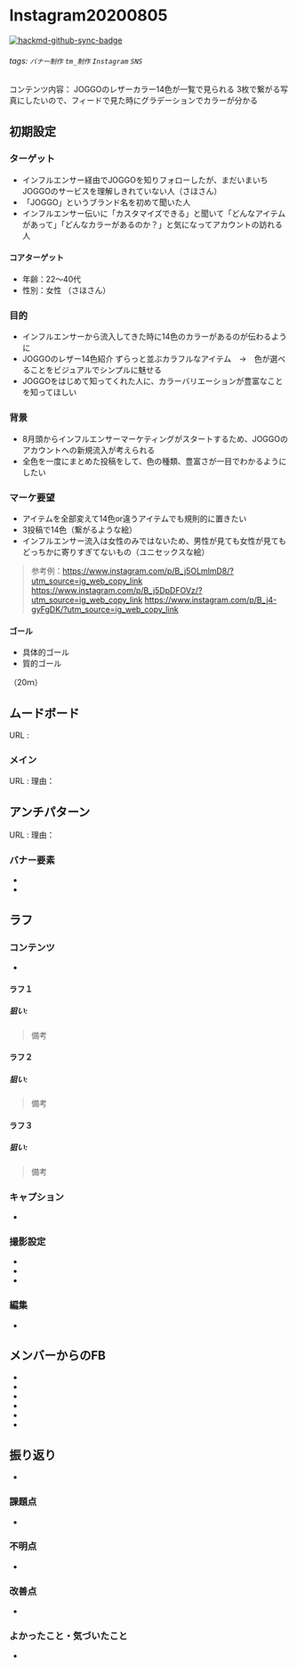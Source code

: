 # Instagram20200805

[![hackmd-github-sync-badge](https://hackmd.io/wa2LCaMbS2qUH3XKSOBoqQ/badge)](https://hackmd.io/wa2LCaMbS2qUH3XKSOBoqQ)


###### tags: `バナー制作` `tm_制作` `Instagram` `SNS `

コンテンツ内容：
JOGGOのレザーカラー14色が一覧で見られる
3枚で繋がる写真にしたいので、フィードで見た時にグラデーションでカラーが分かる


## 初期設定
### ターゲット
- インフルエンサー経由でJOGGOを知りフォローしたが、まだいまいちJOGGOのサービスを理解しきれていない人（さほさん）
- 「JOGGO」というブランド名を初めて聞いた人
- インフルエンサー伝いに「カスタマイズできる」と聞いて「どんなアイテムがあって」「どんなカラーがあるのか？」と気になってアカウントの訪れる人

#### コアターゲット
- 年齢：22～40代
- 性別：女性
（さほさん）

### 目的
- インフルエンサーから流入してきた時に14色のカラーがあるのが伝わるように
- JOGGOのレザー14色紹介
ずらっと並ぶカラフルなアイテム　→　色が選べることをビジュアルでシンプルに魅せる
- JOGGOをはじめて知ってくれた人に、カラーバリエーションが豊富なことを知ってほしい

### 背景
- 8月頭からインフルエンサーマーケティングがスタートするため、JOGGOのアカウントへの新規流入が考えられる
- 全色を一度にまとめた投稿をして、色の種類、豊富さが一目でわかるようにしたい

### マーケ要望
- アイテムを全部変えて14色or違うアイテムでも規則的に置きたい
- 3投稿で14色（繋がるような絵）
- インフルエンサー流入は女性のみではないため、男性が見ても女性が見てもどっちかに寄りすぎてないもの（ユニセックスな絵）

> 参考例：https://www.instagram.com/p/B_j5OLmlmD8/?utm_source=ig_web_copy_link
> https://www.instagram.com/p/B_j5DpDFOVz/?utm_source=ig_web_copy_link
> https://www.instagram.com/p/B_j4-gyFgDK/?utm_source=ig_web_copy_link
> 

#### ゴール
- 具体的ゴール
- 質的ゴール

（20ｍ）



## ムードボード
URL : 

### メイン
URL : 
理由：

## アンチパターン
URL : 
理由：

### バナー要素
- 
- 


## ラフ
### コンテンツ
- 

#### ラフ１
##### 狙い:

> 備考

#### ラフ２
##### 狙い:

> 備考

#### ラフ３
##### 狙い:

> 備考


### キャプション
- 

### 撮影設定
- 
- 
- 

### 編集
- 


## メンバーからのFB
- 
- 
- 
- 
- 
- 


## 振り返り
- 

### 課題点
- 

### 不明点
- 

### 改善点
- 

### よかったこと・気づいたこと
- 